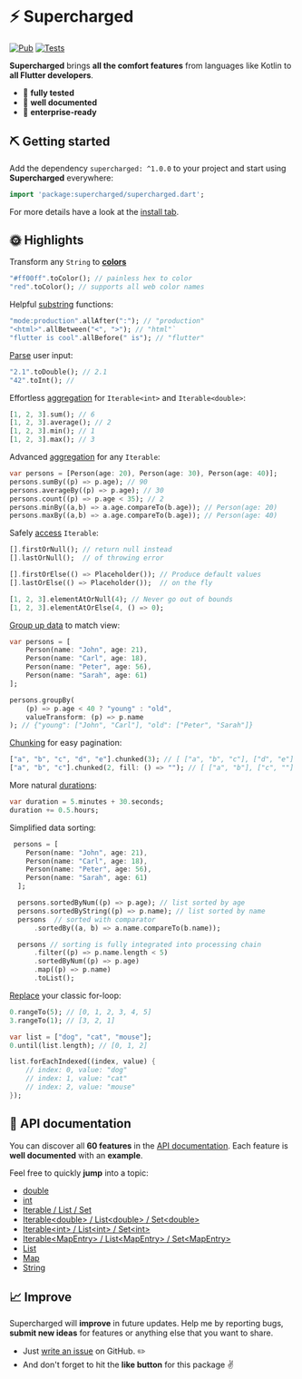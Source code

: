 # ⚡️ Supercharged

[![Pub](https://img.shields.io/pub/v/supercharged.svg)](https://pub.dartlang.org/packages/supercharged)
[![Tests](https://github.com/felixblaschke/supercharged/workflows/Tests/badge.svg)](https://github.com/felixblaschke/supercharged/actions?query=workflow%3ATests)

**Supercharged** brings **all the comfort features** from languages like Kotlin to **all Flutter developers**.

- 💪 **fully tested**
- 📝 **well documented**
- 💼 **enterprise-ready**

## ⛏️ Getting started

Add the dependency `supercharged: ^1.0.0` to your project and start using **Supercharged** everywhere:
```dart
import 'package:supercharged/supercharged.dart';
```

For more details have a look at the [install tab](https://pub.dev/packages/supercharged#-installing-tab-).


## 🌞 Highlights

Transform any `String` to **[colors](https://pub.dev/documentation/supercharged/latest/supercharged/String_/toColor.html)**
```dart
"#ff00ff".toColor(); // painless hex to color
"red".toColor(); // supports all web color names
```

Helpful [substring](https://pub.dev/documentation/supercharged/latest/supercharged/String_/allAfter.html) functions:
```dart
"mode:production".allAfter(":"); // "production"
"<html>".allBetween("<", ">"); // "html"`
"flutter is cool".allBefore(" is"); // "flutter"
```

[Parse](https://pub.dev/documentation/supercharged/latest/supercharged/String_/toDouble.html) user input:
```dart
"2.1".toDouble(); // 2.1
"42".toInt(); // 
```

Effortless [aggregation](https://pub.dev/documentation/supercharged/latest/supercharged/IterableOfInt_.html) for `Iterable<int>` and `Iterable<double>`:
```dart
[1, 2, 3].sum(); // 6
[1, 2, 3].average(); // 2
[1, 2, 3].min(); // 1
[1, 2, 3].max(); // 3
```

Advanced [aggregation](https://pub.dev/documentation/supercharged/latest/supercharged/Iterable_/sumBy.html) for any `Iterable`:
```dart
var persons = [Person(age: 20), Person(age: 30), Person(age: 40)];
persons.sumBy((p) => p.age); // 90
persons.averageBy((p) => p.age); // 30
persons.count((p) => p.age < 35); // 2
persons.minBy((a,b) => a.age.compareTo(b.age)); // Person(age: 20)
persons.maxBy((a,b) => a.age.compareTo(b.age)); // Person(age: 40)
```

Safely [access](https://pub.dev/documentation/supercharged/latest/supercharged/Iterable_/firstOrNull.html) `Iterable`:
```dart
[].firstOrNull(); // return null instead
[].lastOrNull();  // of throwing error

[].firstOrElse(() => Placeholder()); // Produce default values
[].lastOrElse(() => Placeholder());  // on the fly

[1, 2, 3].elementAtOrNull(4); // Never go out of bounds
[1, 2, 3].elementAtOrElse(4, () => 0);
```

[Group up data](https://pub.dev/documentation/supercharged/latest/supercharged/Iterable_/groupBy.html) to match view:
```dart
var persons = [
    Person(name: "John", age: 21),
    Person(name: "Carl", age: 18),
    Person(name: "Peter", age: 56),
    Person(name: "Sarah", age: 61)
];

persons.groupBy(
    (p) => p.age < 40 ? "young" : "old",
    valueTransform: (p) => p.name
); // {"young": ["John", "Carl"], "old": ["Peter", "Sarah"]}
```

[Chunking](https://pub.dev/documentation/supercharged/latest/supercharged/Iterable_/chunked.html) for easy pagination:
```dart
["a", "b", "c", "d", "e"].chunked(3); // [ ["a", "b", "c"], ["d", "e"] ]
["a", "b", "c"].chunked(2, fill: () => ""); // [ ["a", "b"], ["c", ""] ]
```

More natural [durations](https://pub.dev/documentation/supercharged/latest/supercharged/Int_/minutes.html):
```dart
var duration = 5.minutes + 30.seconds;
duration += 0.5.hours;
```

Simplified data sorting:
```dart
 persons = [
    Person(name: "John", age: 21),
    Person(name: "Carl", age: 18),
    Person(name: "Peter", age: 56),
    Person(name: "Sarah", age: 61)
  ];

  persons.sortedByNum((p) => p.age); // list sorted by age
  persons.sortedByString((p) => p.name); // list sorted by name
  persons  // sorted with comparator
      .sortedBy((a, b) => a.name.compareTo(b.name));

  persons // sorting is fully integrated into processing chain
      .filter((p) => p.name.length < 5)
      .sortedByNum((p) => p.age)
      .map((p) => p.name)
      .toList();
```

[Replace](https://pub.dev/documentation/supercharged/latest/supercharged/Int_/rangeTo.html) your classic for-loop:
```dart
0.rangeTo(5); // [0, 1, 2, 3, 4, 5]
3.rangeTo(1); // [3, 2, 1]

var list = ["dog", "cat", "mouse"];
0.until(list.length); // [0, 1, 2]

list.forEachIndexed((index, value) {
    // index: 0, value: "dog"
    // index: 1, value: "cat"
    // index: 2, value: "mouse"
});
```

## 📑 API documentation

You can discover all **60 features** in the [API documentation](https://pub.dev/documentation/supercharged/latest/supercharged/supercharged-library.html).
Each feature is **well documented** with an **example**.

Feel free to quickly **jump** into a topic:

- [double](https://pub.dev/documentation/supercharged/latest/supercharged/Double_.html)
- [int](https://pub.dev/documentation/supercharged/latest/supercharged/Int_.html)
- [Iterable / List / Set](https://pub.dev/documentation/supercharged/latest/supercharged/Iterable_.html)
- [Iterable\<double\> / List\<double\> / Set\<double\>](https://pub.dev/documentation/supercharged/latest/supercharged/IterableOfDouble_.html)
- [Iterable\<int\> / List\<int\> / Set\<int\>](https://pub.dev/documentation/supercharged/latest/supercharged/IterableOfInt_.html)
- [Iterable\<MapEntry\> / List\<MapEntry\> / Set\<MapEntry\>](https://pub.dev/documentation/supercharged/latest/supercharged/IterableOfMapEntry_.html)
- [List](https://pub.dev/documentation/supercharged/latest/supercharged/List_.html)
- [Map](https://pub.dev/documentation/supercharged/latest/supercharged/Map_.html)
- [String](https://pub.dev/documentation/supercharged/latest/supercharged/String_.html)


## 📈 Improve

Supercharged will **improve** in future updates. Help me by reporting bugs, **submit new ideas** for features or anything else that you want to share.

- Just [write an issue](https://github.com/felixblaschke/supercharged/issues) on GitHub. ✏️
- And don't forget to hit the **like button** for this package ✌️
